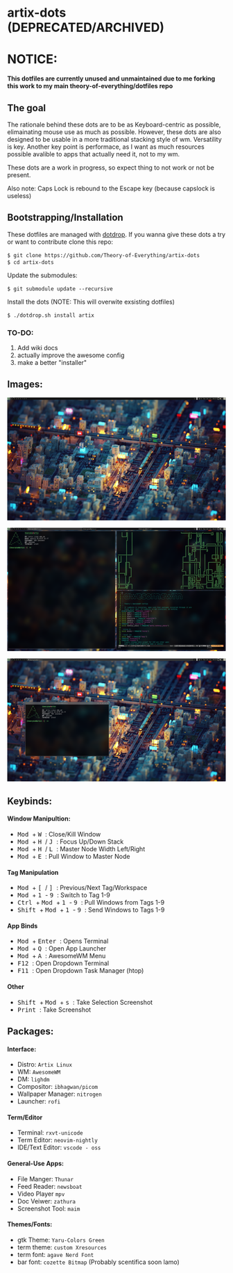 
# artix-dots (DEPRECATED/ARCHIVED)
# NOTICE:
**This dotfiles are currently unused and unmaintained due to me forking this work to my main theory-of-everything/dotfiles repo**
## The goal

The rationale behind these dots are to be as Keyboard-centric as possible, elimainating mouse use as much as possible. However, these dots are also designed to be usable in a more traditional stacking style of wm. Versatility is key. Another key point is performace, as I want as much resources possible avalible to apps that actually need it, not to my wm.

These dots are a work in progress, so expect thing to not work or not be present.

Also note: Caps Lock is rebound to the Escape key (because capslock is useless)

## Bootstrapping/Installation

These dotfiles are managed with [dotdrop](https://github.com/deadc0de6/dotdrop).
If you wanna give these dots a try or want to contribute clone this repo:
```
$ git clone https://github.com/Theory-of-Everything/artix-dots
$ cd artix-dots
```
Update the submodules:
```
$ git submodule update --recursive
```
Install the dots (NOTE: This will overwite exsisting dotfiles)
```
$ ./dotdrop.sh install artix
```
### TO-DO:
1. Add wiki docs
2. actually improve the awesome config
3. make a better "installer"
## Images:
![Empty Destop](/images/rev2/desktop_empty.png)

![Terminal Apps](/images/rev2/desktop_windows.png)

![Floating Window on Desktop](/images/rev2/desktop_floating.png)

## Keybinds:
#### Window Manipultion:
- <kbd> Mod </kbd> + <kbd> W </kbd> : Close/Kill Window 
- <kbd> Mod </kbd> + <kbd> H </kbd> / <kbd> J </kbd> : Focus Up/Down Stack
- <kbd> Mod </kbd> + <kbd> H </kbd> / <kbd> L </kbd> : Master Node Width Left/Right
- <kbd> Mod </kbd> + <kbd> E </kbd> : Pull Window to Master Node 


#### Tag Manipulation
- <kbd> Mod </kbd> + <kbd> [ </kbd> / <kbd> ] </kbd> : Previous/Next Tag/Workspace
- <kbd> Mod </kbd> + <kbd> 1 </kbd> - <kbd> 9 </kbd> : Switch to Tag 1-9
- <kbd> Ctrl </kbd> + <kbd> Mod </kbd> + <kbd> 1 </kbd> - <kbd> 9 </kbd> : Pull Windows from Tags 1-9
- <kbd> Shift </kbd> + <kbd> Mod </kbd> + <kbd> 1 </kbd> - <kbd> 9 </kbd> : Send Windows to Tags 1-9

#### App Binds
- <kbd> Mod </kbd> + <kbd> Enter </kbd> : Opens Terminal
- <kbd> Mod </kbd> + <kbd> Q </kbd> : Open App Launcher
- <kbd> Mod </kbd> + <kbd> A </kbd> : AwesomeWM Menu
- <kbd> F12 </kbd> : Open Dropdown Terminal
- <kbd> F11 </kbd> : Open Dropdown Task Manager (htop)

#### Other
- <kbd> Shift </kbd> + <kbd> Mod </kbd> + <kbd> s </kbd> : Take Selection Screenshot
- <kbd> Print </kbd> : Take Screenshot

## Packages:
#### Interface:
- Distro: `Artix Linux`
- WM: `AwesomeWM`
- DM: `lighdm`
- Compositor: `ibhagwan/picom`
- Wallpaper Manager: `nitrogen`
- Launcher: `rofi`

#### Term/Editor
- Terminal: `rxvt-unicode`
- Term Editor: `neovim-nightly`
- IDE/Text Editor: `vscode - oss`

#### General-Use Apps:

- File Manger: `Thunar`
- Feed Reader: `newsboat`
- Video Player `mpv`
- Doc Veiwer: `zathura`
- Screenshot Tool: `maim`

#### Themes/Fonts:

- gtk Theme: `Yaru-Colors Green`
- term theme: `custom Xresources`
- term font: `agave Nerd Font`
- bar font: `cozette Bitmap` (Probably scentifica soon lamo)



